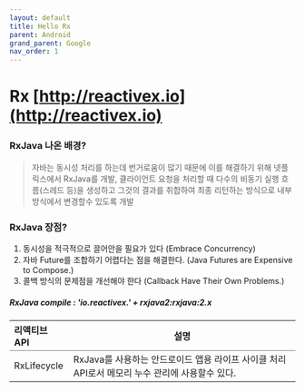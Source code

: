 ```yaml
---
layout: default
title: Hello Rx
parent: Android
grand_parent: Google
nav_order: 1
---
```


# Rx [http://reactivex.io](http://reactivex.io)

### RxJava 나온 배경?
> 자바는 동시성 처리를 하는데 번거로움이 많기 때문에 이를 해결하기 위해 넷플릭스에서 RxJava를 개발, 클라이언트 요청을 
> 처리할 때 다수의 비동기 실행 흐름(스레드 등)을 생성하고 그것의 결과를 취합하여 최종 리턴하는 방식으로 내부방식에서 변경할수 있도록 개발 

### RxJava 장점?
1. 동시성을 적극적으로 끌어안을 필요가 있다 (Embrace Concurrency)
2. 자바 Future를 조합하기 어렵다는 점을 해결한다. (Java Futures are Expensive to Compose.)
3. 콜백 방식의 문제점을 개선해야 한다 (Callback Have Their Own Problems.)

##### RxJava compile : 'io.reactivex.' + rxjava2:rxjava:2.x

<table rules="groups">
  <thead>
    <tr>
      <th style="text-align: left">리액티브 API</th>
      <th style="text-align: center">설명</th>
    </tr>
  </thead>
  <tbody>
    <tr>
      <td style="text-align: left">RxLifecycle</td>
      <td style="text-align: left">RxJava를 사용하는 안드로이드 앱용 라이프 사이클 처리 API로서 
                   메모리 누수 관리에 사용할수 있다.</td>
    </tr>
  </tbody>

</table>